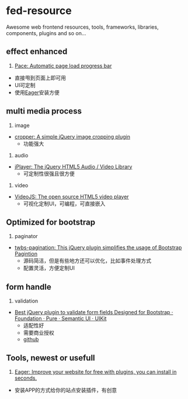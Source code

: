 # fed-resource
Awesome web frontend resources, tools, frameworks, libraries, components,  plugins and so on...

## effect enhanced
1. [Pace: Automatic page load progress bar][ee-pace]
  * 直接甩到页面上即可用
  * UI可定制
  * 使用[Eager][tool-eager]安装方便

## multi media process
1. image
  * [cropper: A simple jQuery image cropping plugin][mm-cropper]
    + 功能强大

1. audio
  * [jPlayer: The jQuery HTML5 Audio / Video Library][mm-jplayer]
    + 可定制性很强且很方便

1. video
  * [VideoJS: The open source HTML5 video player][mm-videojs]
    + 可视化定制UI，可编程，可直接嵌入
 
## Optimized for bootstrap
1. paginator
  * [twbs-pagination: This jQuery plugin simplifies the usage of Bootstrap Pagintion][twbs-pagination]
    + 源码简洁，但是有些地方还可以优化，比如事件处理方式
    + 配置灵活，方便定制UI
 
## form handle
1. validation
  * [Best jQuery plugin to validate form fields Designed for Bootstrap · Foundation · Pure · Semantic UI · UIKit][formvalidation]
    + 适配性好
    + 需要商业授权
    + [github](https://github.com/formvalidation/)

## Tools, newest or usefull
1. [Eager: Improve your website for free with plugins, you can install in seconds.][tool-eager]
  * 安装APP的方式给你的站点安装插件，有创意





[tool-eager]: https://eager.io/

[ee-pace]: http://github.hubspot.com/pace/docs/welcome/

[twbs-pagination]: https://github.com/esimakin/twbs-pagination

[formvalidation]: http://formvalidation.io/

[mm-cropper]: https://github.com/fengyuanchen/cropper
[mm-jplayer]: http://jplayer.org/
[mm-videojs]: http://www.videojs.com/
